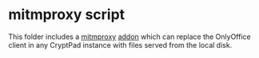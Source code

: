# mitmproxy script

This folder includes a [mitmproxy](https://mitmproxy.org/) [addon](https://docs.mitmproxy.org/stable/addons-overview/) which can replace the OnlyOffice client in any CryptPad instance with files served from the local disk.
